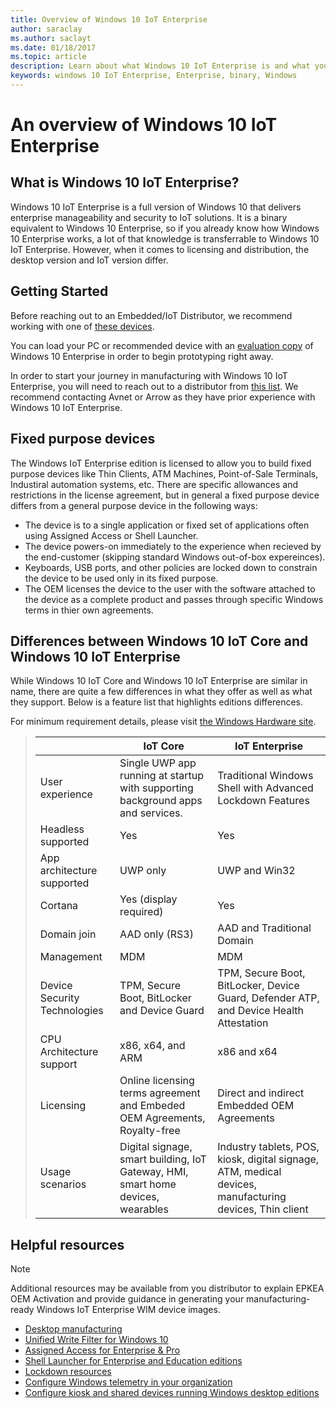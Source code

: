 ```yaml
---
title: Overview of Windows 10 IoT Enterprise
author: saraclay
ms.author: saclayt
ms.date: 01/18/2017
ms.topic: article
description: Learn about what Windows 10 IoT Enterprise is and what you can do with it.
keywords: windows 10 IoT Enterprise, Enterprise, binary, Windows
---
```


# An overview of Windows 10 IoT Enterprise

## What is Windows 10 IoT Enterprise?
Windows 10 IoT Enterprise is a full version of Windows 10 that delivers enterprise manageability and security to IoT solutions. It is a binary equivalent to Windows 10 Enterprise, so if you already know how Windows 10 Enterprise works, a lot of that knowledge is transferrable to Windows 10 IoT Enterprise. However, when it comes to licensing and distribution, the desktop version and IoT version differ. 

## Getting Started 
Before reaching out to an Embedded/IoT Distributor, we recommend working with one of [these devices](https://solutionsdirectory.intel.com/solutions-directory/processors/278/processors/309/processors/402/processors/782/processors/788/processors/1103/processors/1107/processors/1110/processors/1175/processors/1344/processors/1348/processors/1349).  <Chirag to edit URL to properly supported Intel list>

You can load your PC or recommended device with an [evaluation copy](https://www.microsoft.com/en-us/evalcenter/evaluate-windows-10-enterprise) of Windows 10 Enterprise in order to begin prototyping right away.

In order to start your journey in manufacturing with Windows 10 IoT Enterprise, you will need to reach out to a distributor from [this list](http://wincom.blob.core.windows.net/documents/Windows_IoT_Distributor_Information.pdf). We recommend contacting Avnet or Arrow as they have prior experience with Windows 10 IoT Enterprise.

## Fixed purpose devices 
The Windows IoT Enterprise edition is licensed to allow you to build fixed purpose devices like Thin Clients, ATM Machines, Point-of-Sale Terminals, Industiral automation systems, etc.  There are specific allowances and restrictions in the license agreement, but in general a fixed purpose device differs from a general purpose device in the following ways:  
* The device is to a single application or fixed set of applications often using Assigned Access or Shell Launcher.  
* The device powers-on immediately to the experience when recieved by the end-customer (skipping standard Windows out-of-box expereinces).
* Keyboards, USB ports, and other policies are locked down to constrain the device to be used only in its fixed purpose.  
* The OEM licenses the device to the user with the software attached to the device as a complete product and passes through specific Windows terms in thier own agreements.

## Differences between Windows 10 IoT Core and Windows 10 IoT Enterprise
While Windows 10 IoT Core and Windows 10 IoT Enterprise are similar in name, there are quite a few differences in what they offer as well as what they support. Below is a feature list that highlights editions differences.

For minimum requirement details, please visit [the Windows Hardware site](https://docs.microsoft.com/en-us/windows-hardware/design/minimum/minimum-hardware-requirements-overview).

> |             |  IoT Core  |  IoT Enterprise  |
> |-------------|----------|---------|
> | User experience | Single UWP app running at startup with supporting background apps and services. | Traditional Windows Shell with Advanced Lockdown Features |
> | Headless supported | Yes | Yes |
> | App architecture supported | UWP only | UWP and Win32 |
> | Cortana | Yes (display required) | Yes |
> | Domain join | AAD only (RS3) | AAD and Traditional Domain |
> | Management | MDM | MDM |
> | Device Security Technologies | TPM, Secure Boot, BitLocker and Device Guard | TPM, Secure Boot, BitLocker, Device Guard, Defender ATP, and Device Health Attestation |
> | CPU Architecture support | x86, x64, and ARM | x86 and x64 |
> | Licensing | Online licensing terms agreement and Embeded OEM Agreements, Royalty-free | Direct and indirect Embedded OEM Agreements |
> | Usage scenarios | Digital signage, smart building, IoT Gateway, HMI, smart home devices, wearables | Industry tablets, POS, kiosk, digital signage, ATM, medical devices, manufacturing devices, Thin client |

## Helpful resources
> [!NOTE]
> Additional resources may be available from you distributor to explain EPKEA OEM Activation and provide guidance in generating your manufacturing-ready Windows IoT Enterprise WIM device images.

* [Desktop manufacturing](https://docs.microsoft.com/en-us/windows-hardware/manufacture/desktop/)
* [Unified Write Filter for Windows 10](https://docs.microsoft.com/en-us/windows-hardware/customize/enterprise/unified-write-filter)
* [Assigned Access for Enterprise & Pro](https://docs.microsoft.com/en-us/windows-hardware/customize/enterprise/assigned-access)
* [Shell Launcher for Enterprise and Education editions](https://docs.microsoft.com/en-us/windows-hardware/customize/enterprise/shell-launcher)
* [Lockdown resources](https://docs.microsoft.com/en-us/windows-hardware/customize/enterprise/create-a-kiosk-image) 
* [Configure Windows telemetry in your organization](https://docs.microsoft.com/en-us/windows/configuration/configure-windows-telemetry-in-your-organization )
* [Configure kiosk and shared devices running Windows desktop editions](https://docs.microsoft.com/en-us/windows/configuration/kiosk-shared-pc)
